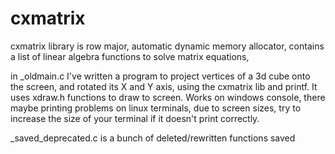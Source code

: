 # cxmatrix
cxmatrix library is row major,
automatic dynamic memory allocator,
contains a list of linear algebra functions to solve matrix equations,

in _oldmain.c I've written a program to project vertices of a 3d cube onto the screen, and rotated its X and Y axis, using the cxmatrix lib and printf. It uses xdraw.h functions to draw to screen. Works on windows console, there maybe printing problems on linux terminals, due to screen sizes, try to increase the size of your terminal if it doesn't print correctly.

_saved_deprecated.c is a bunch of deleted/rewritten functions saved

